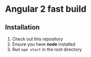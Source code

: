 # Angular 2 fast build

## Installation

1. Check out this repository
2. Ensure you have **node** installed
3. Run `npm start` in the root directory